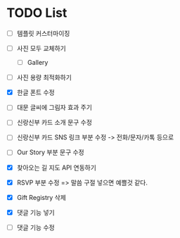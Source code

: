 # TODO List

- [ ] 템플릿 커스터마이징

- [ ] 사진 모두 교체하기
    - [ ] Gallery

- [ ] 사진 용량 최적화하기

- [x] 한글 폰트 수정

- [ ] 대문 글씨에 그림자 효과 주기

- [ ] 신랑신부 카드 소개 문구 수정

- [ ] 신랑신부 카드 SNS 링크 부분 수정 -> 전화/문자/카톡 등으로

- [ ] Our Story 부분 문구 수정

- [x] 찾아오는 길 지도 API 연동하기

- [x] RSVP 부분 수정 => 말씀 구절 넣으면 예쁠것 같다.

- [x] Gift Registry 삭제

- [x] 댓글 기능 넣기

- [ ] 댓글 기능 수정

